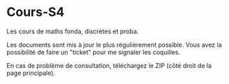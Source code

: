 # Cours-S4
Les cours de maths fonda, discrètes et proba.

Les documents sont mis à jour le plus régulièrement possible. Vous avez la possibilité de faire un "ticket" pour me signaler les coquilles.

En cas de problème de consultation, téléchargez le ZIP (côté droit de la page principale).
